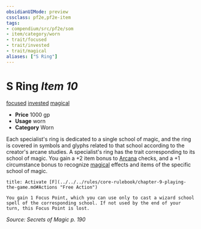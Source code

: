 ```yaml
---
obsidianUIMode: preview
cssclass: pf2e,pf2e-item
tags:
- compendium/src/pf2e/som
- item/category/worn
- trait/focused
- trait/invested
- trait/magical
aliases: ["S Ring"]
---
```

# S Ring *Item 10*  
[focused](../../../Rules/traits/focused.md)  [invested](../../../Rules/traits/invested.md)  [magical](../../../Rules/traits/magical.md)  

- **Price** 1000 gp
- **Usage** worn
- **Category** Worn

Each specialist's ring is dedicated to a single school of magic, and the ring is covered in symbols and glyphs related to that school according to the creator's arcane studies. A specialist's ring has the trait corresponding to its school of magic. You gain a +2 item bonus to [Arcana](../../skills.md#Arcana) checks, and a +1 circumstance bonus to recognize [magical](../../../Rules/traits/magical.md) effects and items of the specific school of magic.

```ad-embed-ability
title: Activate [F](../../../rules/core-rulebook/chapter-9-playing-the-game.md#Actions "Free Action")

You gain 1 Focus Point, which you can use only to cast a wizard school spell of the corresponding school. If not used by the end of your turn, this Focus Point is lost.
```

*Source: Secrets of Magic p. 190*
